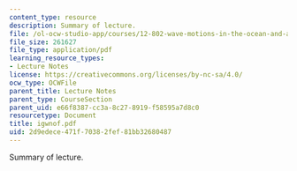 ```yaml
---
content_type: resource
description: Summary of lecture.
file: /ol-ocw-studio-app/courses/12-802-wave-motions-in-the-ocean-and-atmosphere-spring-2004/2d9edece471f70382fef81bb32680487_igwnof.pdf
file_size: 261627
file_type: application/pdf
learning_resource_types:
- Lecture Notes
license: https://creativecommons.org/licenses/by-nc-sa/4.0/
ocw_type: OCWFile
parent_title: Lecture Notes
parent_type: CourseSection
parent_uid: e66f8387-cc3a-8c27-8919-f58595a7d8c0
resourcetype: Document
title: igwnof.pdf
uid: 2d9edece-471f-7038-2fef-81bb32680487
---
```

Summary of lecture.